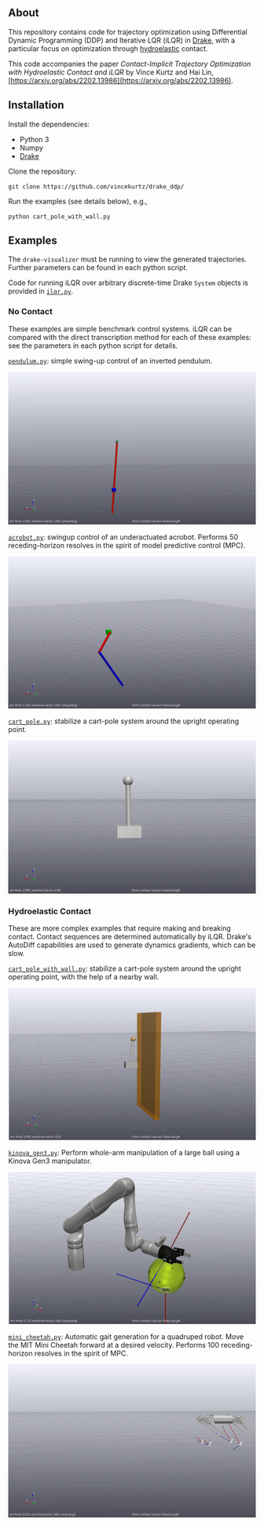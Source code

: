 ## About 

This repository contains code for trajectory optimization using Differential Dynamic Programming (DDP) 
and Iterative LQR (iLQR) in [Drake](https://drake.mit.edu/), with a particular focus on optimization
through [hydroelastic](https://drake.mit.edu/doxygen_cxx/group__hydroelastic__user__guide.html) contact. 

This code accompanies the paper *Contact-Implicit Trajectory Optimization with Hydroelastic Contact and iLQR*
by Vince Kurtz and Hai Lin, [https://arxiv.org/abs/2202.13986](https://arxiv.org/abs/2202.13986).

## Installation

Install the dependencies:
- Python 3
- Numpy
- [Drake](https://drake.mit.edu/installation.html)

Clone the repository:
```
git clone https://github.com/vincekurtz/drake_ddp/
```

Run the examples (see details below), e.g.,
```
python cart_pole_with_wall.py
```

## Examples

The `drake-visualizer` must be running to view the generated trajectories. Further parameters can be found in each python script. 

Code for running iLQR over arbitrary discrete-time Drake `System` objects is provided in [`ilqr.py`](ilqr.py). 

### No Contact

These examples are simple benchmark control systems. iLQR can be compared with the direct transcription method for each of these examples: see the parameters in each python script for details. 

[`pendulum.py`](pendulum.py): simple swing-up control of an inverted pendulum.

![](images/pendulum.gif)

[`acrobot.py`](acrobot.py): swingup control of an underactuated acrobot. Performs 50 receding-horizon resolves in the spirit of model predictive control (MPC). 

![](images/acrobot.gif)

[`cart_pole.py`](cart_pole.py): stabilize a cart-pole system around the upright operating point. 

![](images/cart_pole.gif)

### Hydroelastic Contact

These are more complex examples that require making and breaking contact. Contact sequences are determined automatically by iLQR. Drake's AutoDiff capabilities are used to generate dynamics gradients, which can be slow.

[`cart_pole_with_wall.py`](cart_pole_with_wall.py): stabilize a cart-pole system around the upright operating point, with the help of a nearby wall.

![](images/cart_pole_with_wall.gif)

[`kinova_gen3.py`](kinova_gen3.py): Perform whole-arm manipulation of a large ball using a Kinova Gen3 manipulator. 

![](images/kinova.gif)

[`mini_cheetah.py`](mini_cheetah.py): Automatic gait generation for a quadruped robot. Move the MIT Mini Cheetah forward at a desired velocity. Performs 100 receding-horizon resolves in the spirit of MPC. 

![](images/mini_cheetah.gif)

